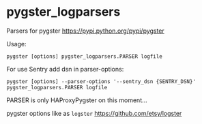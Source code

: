 # pygster_logparsers
Parsers for pygster https://pypi.python.org/pypi/pygster

Usage:

`pygster [options] pygster_logparsers.PARSER logfile`

For use Sentry add dsn in parser-options:

`pygster [options] --parser-options '--sentry_dsn {SENTRY_DSN}' pygster_logparsers.PARSER logfile`

PARSER is only HAProxyPygster on this moment...

pygster options like as `logster` https://github.com/etsy/logster
